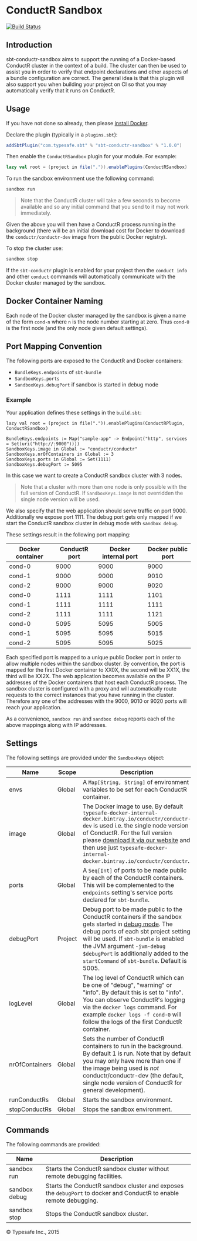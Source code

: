 # ConductR Sandbox

[![Build Status](https://api.travis-ci.org/typesafehub/sbt-conductr-sandbox.png?branch=master)](https://travis-ci.org/typesafehub/sbt-conductr-sandbox)

## Introduction

sbt-conductr-sandbox aims to support the running of a Docker-based ConductR cluster in the context of a build. The cluster can then be used to assist you in order to verify that endpoint declarations and other aspects of a bundle configuration are correct. The general idea is that this plugin will also support you when building your project on CI so that you may automatically verify that it runs on ConductR.

## Usage

If you have not done so already, then please [install Docker](https://www.docker.com/).

Declare the plugin (typically in a `plugins.sbt`):

```scala
addSbtPlugin("com.typesafe.sbt" % "sbt-conductr-sandbox" % "1.0.0")
```

Then enable the `ConductRSandbox` plugin for your module. For example:

```scala
lazy val root = (project in file(".")).enablePlugins(ConductRSandbox)
```

To run the sandbox environment use the following command:

```scala
sandbox run
```

> Note that the ConductR cluster will take a few seconds to become available and so any initial command that you send to it may not work immediately.

Given the above you will then have a ConductR process running in the background (there will be an initial download cost for Docker to download the `conductr/conductr-dev` image from the public Docker registry).

To stop the cluster use: 

```scala
sandbox stop
```

If the `sbt-conductr` plugin is enabled for your project then the `conduct info` and other `conduct` commands will automatically communicate with the Docker cluster managed by the sandbox.

## Docker Container Naming

Each node of the Docker cluster managed by the sandbox is given a name of the form `cond-n` where `n` is the node number starting at zero. Thus `cond-0` is the first node (and the only node given default settings).

## Port Mapping Convention

The following ports are exposed to the ConductR and Docker containers:
- `BundleKeys.endpoints` of `sbt-bundle`
- `SandboxKeys.ports`
- `SandboxKeys.debugPort` if sandbox is started in debug mode

### Example
Your application defines these settings in the `build.sbt`:

```
lazy val root = (project in file(".")).enablePlugins(ConductRPlugin, ConductRSandbox)

BundleKeys.endpoints := Map("sample-app" -> Endpoint("http", services = Set(uri("http://:9000"))))
SandboxKeys.image in Global := "conductr/conductr"
SandboxKeys.nrOfContainers in Global := 3
SandboxKeys.ports in Global := Set(1111)
SandboxKeys.debugPort := 5095
```

In this case we want to create a ConductR sandbox cluster with 3 nodes. 

> Note that a cluster with more than one node is only possible with the full version of ConductR. If `SandboxKeys.image` is not overridden the single node version will be used. 

We also specify that the web application should serve traffic on port 9000. Additionally we expose port 1111. The debug port gets only mapped if we start the ConductR sandbox cluster in debug mode with `sandbox debug`.

These settings result in the following port mapping:

Docker container | ConductR port | Docker internal port | Docker public port
-----------------|---------------|----------------------|-------------------
cond-0           | 9000          | 9000                 | 9000
cond-1           | 9000          | 9000                 | 9010
cond-2           | 9000          | 9000                 | 9020
cond-0           | 1111          | 1111                 | 1101
cond-1           | 1111          | 1111                 | 1111
cond-2           | 1111          | 1111                 | 1121
cond-0           | 5095          | 5095                 | 5005
cond-1           | 5095          | 5095                 | 5015
cond-2           | 5095          | 5095                 | 5025

Each specified port is mapped to a unique public Docker port in order to allow multiple nodes within the sandbox cluster. By convention, the port is mapped for the first Docker container to XX0X, the second will be XX1X, the third will be XX2X. 
The web application becomes available on the IP addresses of the Docker containers that host each ConductR process. The sandbox cluster is configured with a proxy and will automatically route requests to the correct instances that you have running in the cluster. Therefore any one of the addresses with the 9000, 9010 or 9020 ports will reach your application.

As a convenience, `sandbox run` and `sandbox debug` reports each of the above mappings along with IP addresses.

## Settings

The following settings are provided under the `SandboxKeys` object:

Name              | Scope   | Description
------------------|---------|------------
envs              | Global  | A `Map[String, String]` of environment variables to be set for each ConductR container.
image             | Global  | The Docker image to use. By default `typesafe-docker-internal-docker.bintray.io/conductr/conductr-dev` is used i.e. the single node version of ConductR. For the full version please [download it via our website](http://www.typesafe.com/products/conductr) and then use just `typesafe-docker-internal-docker.bintray.io/conductr/conductr`.
ports             | Global  | A `Seq[Int]` of ports to be made public by each of the ConductR containers. This will be complemented to the `endpoints` setting's service ports declared for `sbt-bundle`.
debugPort         | Project | Debug port to be made public to the ConductR containers if the sandbox gets started in [debug mode](#Commands). The debug ports of each sbt project setting will be used. If `sbt-bundle` is enabled the JVM argument `-jvm-debug $debugPort` is  additionally added to the `startCommand` of `sbt-bundle`. Default is 5005.
logLevel          | Global  | The log level of ConductR which can be one of "debug", "warning" or "info". By default this is set to "info". You can observe ConductR's logging via the `docker logs` command. For example `docker logs -f cond-0` will follow the logs of the first ConductR container.
nrOfContainers    | Global  | Sets the number of ConductR containers to run in the background. By default 1 is run. Note that by default you may only have more than one if the image being used is *not* conductr/conductr-dev (the default, single node version of ConductR for general development).
runConductRs      | Global  | Starts the sandbox environment.
stopConductRs     | Global  | Stops the sandbox environment.

## Commands

The following commands are provided:

Name          | Description
--------------|-------------
sandbox run   | Starts the ConductR sandbox cluster without remote debugging facilities.
sandbox debug | Starts the ConductR sandbox cluster and exposes the `debugPort` to docker and ConductR to enable remote debugging.
sandbox stop  | Stops the ConductR sandbox cluster.

&copy; Typesafe Inc., 2015
